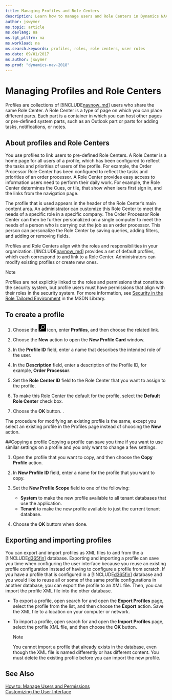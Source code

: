 ```yaml
---
title: Managing Profiles and Role Centers
description: Learn how to manage users and Role Centers in Dynamics NAV.
author: jswymer
ms.topic: article
ms.devlang: na
ms.tgt_pltfrm: na
ms.workload: na
ms.search.keywords: profiles, roles, role centers, user roles
ms.date: 09/01/2017
ms.author: jswymer
ms.prod: "dynamics-nav-2018"
---
```

# Managing Profiles and Role Centers
Profiles are collections of [!INCLUDE[navnow_md](includes/navnow_md.md)] users who share the same Role Center. A Role Center is a type of page on which you can place different parts. Each part is a container in which you can host other pages or pre-defined system parts, such as an Outlook part or parts for adding tasks, notifications, or notes.  

## About profiles and Role Centers
You use profiles to link users to pre-defined Role Centers. A Role Center is a home page for all users of a profile, which has been configured to reflect the tasks and priorities of users of the profile. For example, the Order Processor Role Center has been configured to reflect the tasks and priorities of an order processor. A Role Center provides easy access to information users need to perform their daily work. For example, the Role Center determines the Cues, or tile, that show when isers first sign in, and the links from the navigation page.

The profile that is used appears in the header of the Role Center’s main content area. An administrator can customize this Role Center to meet the needs of a specific role in a specific company. The Order Processor Role Center can then be further personalized on a single computer to meet the needs of a person who is carrying out the job as an order processor. This person can personalize the Role Center by saving queries, adding filters, and adding or removing fields.

Profiles and Role Centers align with the roles and responsibilities in your organization. [!INCLUDE[navnow_md](includes/navnow_md.md)] provides a set of default profiles, which each correspond to and link to a Role Center. Administrators can modify existing profiles or create new ones.  

> [!NOTE]  
>  Profiles are not explicitly linked to the roles and permissions that constitute the security system, but profile users must have permissions that align with their roles in the security system. For more information, see [Security in the Role Tailored Environment](http://go.microsoft.com/fwlink?LinkId=147633) in the MSDN Library.

## To create a profile
1.  Choose the ![Search for Page or Report](media/ui-search/search_small.png "Search for Page or Report icon") icon, enter **Profiles**, and then choose the related link.  

2.  Choose the **New** action to open the **New Profile Card** window.  

3.  In the **Profile ID** field, enter a name that describes the intended role of the user.  

4.  In the **Description** field, enter a description of the Profile ID, for example, **Order Processor**.  

5.  Set the **Role Center ID** field to the Role Center that you want to assign to the profile.  

6.  To make this Role Center the default for the profile, select the **Default Role Center** check box.  

7.  Choose the **OK** button. .  

The procedure for modifying an existing profile is the same, except you select an existing profile in the Profiles page instead of choosing the **New** action.  


##Copying a profile
Copying a profile can save you time if you want to use similar settings on a profile and you only want to change a few settings.

1.  Open the profile that you want to copy, and then choose the **Copy Profile** action.

2.  In **New Profile ID** field, enter a name for the profile that you want to copy.

3.  Set the **New Profile Scope** field to one of the following:

    - **System** to make the new profile available to all tenant databases that use the application.
    - **Tenant** to make the new profile available to just the current tenant database.
4. Choose the **OK** buttom when done.

## <a name="ExportImportProfile"></a>Exporting and importing profiles

You can export and import profiles as XML files to and from the a [!INCLUDE[d365fin](includes/d365fin_md.md)] database. Exporting and importing a profile can save you time when configuring the user interface because you reuse an existing profile configuration instead of having to configure a profile from scratch. If you have a profile that is configured in a [!INCLUDE[d365fin](includes/d365fin_md.md)] database and you would like to reuse
 all or some of the same profile configurations in another database, you can export the profile to an XML file. Then, you can import the profile XML file into the other database.

-   To export a profile, open search for and open the **Export Profiles** page, select the profile from the list, and then choose the **Export** action. Save the XML file to a location on your computer or network.

-   To import a profile, open search for and open the **Import Profiles** page, select the profile XML file, and then choose the **OK** button.

    > [!NOTE]  
    >  You cannot import a profile that already exists in the database, even though the XML file is named differently or has different content. You must delete the existing profile before you can import the new profile.



## See Also  
[How to: Manage Users and Permissions](ui-how-users-permissions.md)  
[Customizing the User Interface](ui-customizing-overview.md)   
<!--[Security Overview](../Security%20Overview.md)-->
